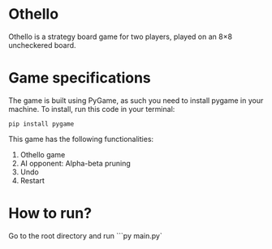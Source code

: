 # Othello

Othello is a strategy board game for two players, played on an 8×8 uncheckered board. 

# Game specifications

The game is built using PyGame, as such you need to install pygame in your machine. To install, run this code in your terminal:

```
pip install pygame
```

This game has the following functionalities:

1. Othello game
2. AI opponent: Alpha-beta pruning
3. Undo
4. Restart

# How to run?

Go to the root directory and run ```py main.py`
